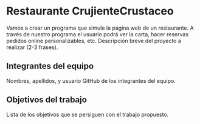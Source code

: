 # Restaurante CrujienteCrustaceo

Vamos a crear un programa que simule la página web de un restaurante. A través de nuestro programa el usuario podrá ver la carta, hacer reservas pedidos online personalizables, etc. 
Descripción breve del proyecto a realizar (2-3 frases).

## Integrantes del equipo

Nombres, apellidos, y usuario GitHub de los integrantes del equipo.

## Objetivos del trabajo

Lista de los objetivos que se persiguen con el trabajo propuesto.
